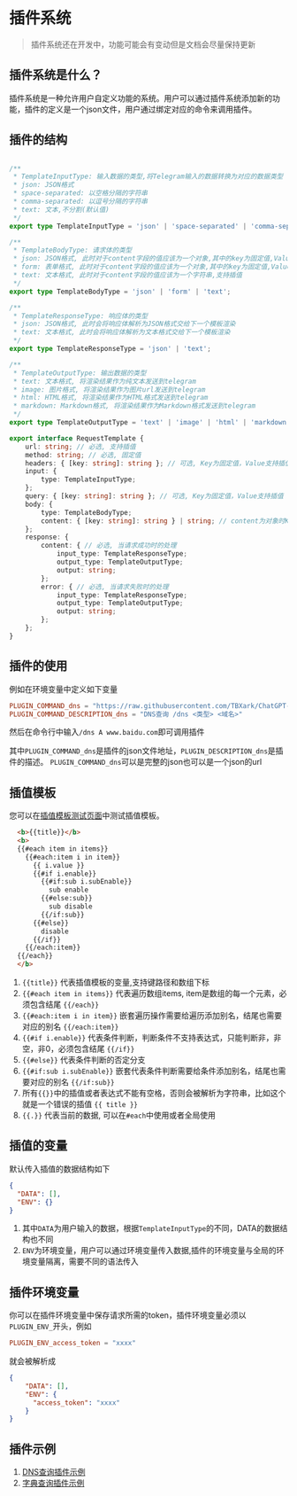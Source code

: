# 插件系统

> 插件系统还在开发中，功能可能会有变动但是文档会尽量保持更新


## 插件系统是什么？

插件系统是一种允许用户自定义功能的系统。用户可以通过插件系统添加新的功能，插件的定义是一个json文件，用户通过绑定对应的命令来调用插件。


## 插件的结构

```typescript

/**
 * TemplateInputType: 输入数据的类型,将Telegram输入的数据转换为对应的数据类型
 * json: JSON格式
 * space-separated: 以空格分隔的字符串
 * comma-separated: 以逗号分隔的字符串
 * text: 文本,不分割(默认值)
 */
export type TemplateInputType = 'json' | 'space-separated' | 'comma-separated' | 'text';

/**
 * TemplateBodyType: 请求体的类型
 * json: JSON格式, 此时对于content字段的值应该为一个对象,其中的key为固定值,Value支持插值
 * form: 表单格式, 此时对于content字段的值应该为一个对象,其中的key为固定值,Value支持插值
 * text: 文本格式, 此时对于content字段的值应该为一个字符串,支持插值
 */
export type TemplateBodyType = 'json' | 'form' | 'text';

/**
 * TemplateResponseType: 响应体的类型
 * json: JSON格式, 此时会将响应体解析为JSON格式交给下一个模板渲染
 * text: 文本格式, 此时会将响应体解析为文本格式交给下一个模板渲染
 */
export type TemplateResponseType = 'json' | 'text';

/**
 * TemplateOutputType: 输出数据的类型
 * text: 文本格式, 将渲染结果作为纯文本发送到telegram
 * image: 图片格式, 将渲染结果作为图片url发送到telegram
 * html: HTML格式, 将渲染结果作为HTML格式发送到telegram
 * markdown: Markdown格式, 将渲染结果作为Markdown格式发送到telegram
 */
export type TemplateOutputType = 'text' | 'image' | 'html' | 'markdown';

export interface RequestTemplate {
    url: string; // 必选, 支持插值
    method: string; // 必选, 固定值
    headers: { [key: string]: string }; // 可选, Key为固定值，Value支持插值
    input: {
        type: TemplateInputType;
    };
    query: { [key: string]: string }; // 可选, Key为固定值，Value支持插值
    body: {
        type: TemplateBodyType;
        content: { [key: string]: string } | string; // content为对象时Key为固定值，Value支持插值。content为字符串时支持插值
    };
    response: {
        content: { // 必选, 当请求成功时的处理
            input_type: TemplateResponseType;
            output_type: TemplateOutputType;
            output: string;
        };
        error: { // 必选, 当请求失败时的处理
            input_type: TemplateResponseType;
            output_type: TemplateOutputType;
            output: string;
        };
    };
}
```

## 插件的使用

例如在环境变量中定义如下变量

```toml
PLUGIN_COMMAND_dns = "https://raw.githubusercontent.com/TBXark/ChatGPT-Telegram-Workers/dev/plugins/dns.json"
PLUGIN_COMMAND_DESCRIPTION_dns = "DNS查询 /dns <类型> <域名>"
```

然后在命令行中输入`/dns A www.baidu.com`即可调用插件

其中`PLUGIN_COMMAND_dns`是插件的json文件地址，`PLUGIN_DESCRIPTION_dns`是插件的描述。
`PLUGIN_COMMAND_dns`可以是完整的json也可以是一个json的url


## 插值模板

您可以在[插值模板测试页面](https://interpolate-test.pages.dev)中测试插值模板。

```html
  <b>{{title}}</b>
  <b>
  {{#each item in items}}
    {{#each:item i in item}}
      {{ i.value }}
      {{#if i.enable}}
        {{#if:sub i.subEnable}}
          sub enable
        {{#else:sub}}
          sub disable
        {{/if:sub}}
      {{#else}}
        disable
      {{/if}}
    {{/each:item}}
  {{/each}}
  </b>
```

1. `{{title}}` 代表插值模板的变量,支持键路径和数组下标
2. `{{#each item in items}}` 代表遍历数组items, item是数组的每一个元素，必须包含结尾 `{{/each}}`
3. `{{#each:item i in item}}` 嵌套遍历操作需要给遍历添加别名，结尾也需要对应的别名 `{{/each:item}}`
4. `{{#if i.enable}}` 代表条件判断，判断条件不支持表达式，只能判断非，非空，非0，必须包含结尾 `{{/if}}`
5. `{{#else}}` 代表条件判断的否定分支
6. `{{#if:sub i.subEnable}}` 嵌套代表条件判断需要给条件添加别名，结尾也需要对应的别名 `{{/if:sub}}`
7. 所有`{{}}`中的插值或者表达式不能有空格，否则会被解析为字符串，比如这个就是一个错误的插值 `{{ title }}`
8. `{{.}}` 代表当前的数据, 可以在`#each`中使用或者全局使用


## 插值的变量

默认传入插值的数据结构如下

```json
{
  "DATA": [],
  "ENV": {}
}
```

1. 其中`DATA`为用户输入的数据，根据`TemplateInputType`的不同，DATA的数据结构也不同
2. `ENV`为环境变量，用户可以通过环境变量传入数据,插件的环境变量与全局的环境变量隔离，需要不同的语法传入


## 插件环境变量

你可以在插件环境变量中保存请求所需的token，插件环境变量必须以`PLUGIN_ENV_`开头，例如

```toml
PLUGIN_ENV_access_token = "xxxx"
```

就会被解析成

```json
{
    "DATA": [],
    "ENV": {
      "access_token": "xxxx"
    }
}
```

## 插件示例

1. [DNS查询插件示例](dns.json)
2. [字典查询插件示例](dicten.json)
